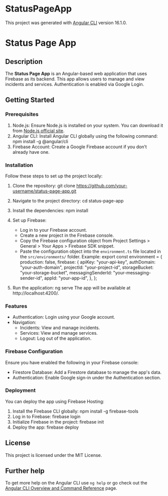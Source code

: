 # StatusPageApp

This project was generated with [Angular CLI](https://github.com/angular/angular-cli) version 16.1.0.

# Status Page App

## Description
The **Status Page App** is an Angular-based web application that uses Firebase as its backend. This app allows users to manage and view incidents and services. Authentication is enabled via Google Login.

## Getting Started

### Prerequisites
1. Node.js: Ensure Node.js is installed on your system. You can download it from [Node.js official site](https://nodejs.org/).
2. Angular CLI: Install Angular CLI globally using the following command:
   npm install -g @angular/cli
3. Firebase Account: Create a Google Firebase account if you don’t already have one.

### Installation
Follow these steps to set up the project locally:

1. Clone the repository:
   git clone https://github.com/your-username/status-page-app.git
2. Navigate to the project directory:
   cd status-page-app
3. Install the dependencies:
   npm install
4. Set up Firebase:
   - Log in to your Firebase account.
   - Create a new project in the Firebase console.
   - Copy the Firebase configuration object from Project Settings > General > Your Apps > Firebase SDK snippet.
   - Paste the configuration object into the `environment.ts` file located in the `src/environments/` folder. Example:
     export const environment = {
       production: false,
       firebase: {
         apiKey: "your-api-key",
         authDomain: "your-auth-domain",
         projectId: "your-project-id",
         storageBucket: "your-storage-bucket",
         messagingSenderId: "your-messaging-sender-id",
         appId: "your-app-id",
       },
     };

5. Run the application:
   ng serve
   The app will be available at http://localhost:4200/.

### Features
- Authentication: Login using your Google account.
- Navigation:
  - Incidents: View and manage incidents.
  - Services: View and manage services.
  - Logout: Log out of the application.

### Firebase Configuration
Ensure you have enabled the following in your Firebase console:
- Firestore Database: Add a Firestore database to manage the app's data.
- Authentication: Enable Google sign-in under the Authentication section.

### Deployment
You can deploy the app using Firebase Hosting:
1. Install the Firebase CLI globally:
   npm install -g firebase-tools
2. Log in to Firebase:
   firebase login
3. Initialize Firebase in the project:
   firebase init
4. Deploy the app:
   firebase deploy

## License
This project is licensed under the MIT License.

## Further help

To get more help on the Angular CLI use `ng help` or go check out the [Angular CLI Overview and Command Reference](https://angular.io/cli) page.
